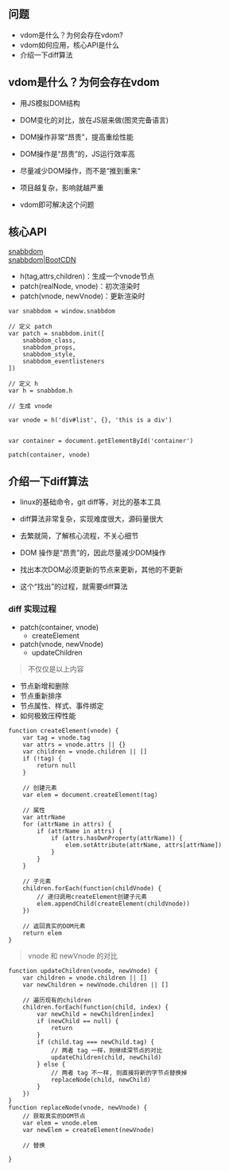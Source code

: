 ## 问题

- vdom是什么？为何会存在vdom?
- vdom如何应用，核心API是什么
- 介绍一下diff算法

## vdom是什么？为何会存在vdom

- 用JS模拟DOM结构
- DOM变化的对比，放在JS层来做(图灵完备语言)
- DOM操作非常“昂贵”，提高重绘性能

- DOM操作是“昂贵”的，JS运行效率高
- 尽量减少DOM操作，而不是“推到重来“
- 项目越复杂，影响就越严重
- vdom即可解决这个问题


## 核心API

[snabbdom](https://github.com/snabbdom/snabbdom)	
[snabbdom|BootCDN](https://www.bootcdn.cn/snabbdom/)

- h(tag,attrs,children)：生成一个vnode节点
- patch(realNode, vnode)：初次渲染时
- patch(vnode, newVnode)：更新渲染时


```
var snabbdom = window.snabbdom

// 定义 patch
var patch = snabbdom.init([
	snabbdom_class,
	snabbdom_props,
	snabbdom_style,
	snabbdom_eventlisteners
])

// 定义 h
var h = snabbdom.h

// 生成 vnode

var vnode = h('div#list', {}, 'this is a div')


var container = document.getElementById('container')

patch(container, vnode)
```

## 介绍一下diff算法

- linux的基础命令，git diff等，对比的基本工具
- diff算法非常复杂，实现难度很大，源码量很大
- 去繁就简，了解核心流程，不关心细节

- DOM 操作是“昂贵”的，因此尽量减少DOM操作
- 找出本次DOM必须更新的节点来更新，其他的不更新
- 这个“找出”的过程，就需要diff算法

### diff 实现过程

- patch(container, vnode)
	- createElement
- patch(vnode, newVnode)
	- updateChildren

> 不仅仅是以上内容
- 节点新增和删除
- 节点重新排序
- 节点属性、样式、事件绑定
- 如何极致压榨性能

```
function createElement(vnode) {
	var tag = vnode.tag
	var attrs = vnode.attrs || {}
	var children = vnode.children || []
	if (!tag) {
		return null
	}

	// 创建元素
	var elem = document.createElement(tag)

	// 属性
	var attrName
	for (attrName in attrs) {
		if (attrName in attrs) {
			if (attrs.hasOwnProperty(attrName)) {
				elem.setAttribute(attrName, attrs[attrName])
			}
		}
	}

	// 子元素
	children.forEach(function(childVnode) {
		// 递归调用createElement创建子元素
		elem.appendChild(createElement(childVnode))
	})

	// 返回真实的DOM元素
	return elem
}
```
> vnode 和 newVnode 的对比

```
function updateChildren(vnode, newVnode) {
	var children = vnode.children || []
	var newChildren = newVnode.children || []

	// 遍历现有的children
	children.forEach(function(child, index) {
		var newChild = newChildren[index]
		if (newChild == null) {
			return
		}
		if (child.tag === newChild.tag) {
			// 两者 tag 一样，则继续深节点的对比
			updateChildren(child, newChild)
		} else {
			// 两者 tag 不一样, 则直接将新的字节点替换掉
			replaceNode(child, newChild)
		}
	})
}
function replaceNode(vnode, newVnode) {
	// 获取真实的DOM节点
	var elem = vnode.elem
	var newElem = createElement(newVnode)

	// 替换

}
```






































